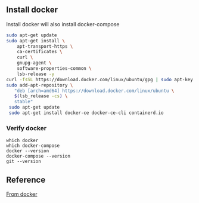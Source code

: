 
## Install docker

Install docker will also install docker-compose

```bash
sudo apt-get update
sudo apt-get install \
    apt-transport-https \
    ca-certificates \
    curl \
    gnupg-agent \
    software-properties-common \
    lsb-release -y
curl -fsSL https://download.docker.com/linux/ubuntu/gpg | sudo apt-key add -
sudo add-apt-repository \
   "deb [arch=amd64] https://download.docker.com/linux/ubuntu \
   $(lsb_release -cs) \
   stable"
 sudo apt-get update
 sudo apt-get install docker-ce docker-ce-cli containerd.io
```

### Verify docker
```
which docker
which docker-compose
docker --version
docker-compose --version
git --version
```


## Reference

[From docker](https://docs.docker.com/install/linux/docker-ce/ubuntu/)

